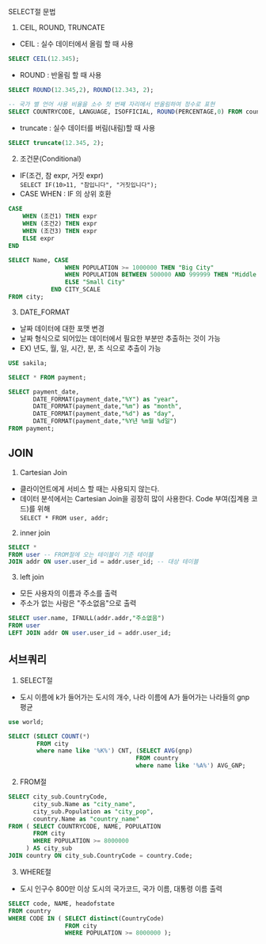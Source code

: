 SELECT절 문법

1. CEIL, ROUND, TRUNCATE

- CEIL : 실수 데이터에서 올림 할 때 사용

```sql
SELECT CEIL(12.345);
```

- ROUND : 반올림 할 때 사용

```sql
SELECT ROUND(12.345,2), ROUND(12.343, 2);

-- 국가 별 언어 사용 비율을 소수 첫 번째 자리에서 반올림하여 정수로 표현
SELECT COUNTRYCODE, LANGUAGE, ISOFFICIAL, ROUND(PERCENTAGE,0) FROM countrylanguage;
```

- truncate : 실수 데이터를 버림(내림)할 때 사용

```sql
SELECT truncate(12.345, 2);
```

2. 조건문(Conditional)

- IF(조건, 참 expr, 거짓 expr)  
  `SELECT IF(10>11, "참입니다", "거짓입니다");`
- CASE WHEN : IF 의 상위 호환

```sql
CASE
	WHEN (조건1) THEN expr
	WHEN (조건2) THEN expr
	WHEN (조건3) THEN expr
    ELSE expr
END
```

```sql
SELECT Name, CASE
				WHEN POPULATION >= 1000000 THEN "Big City"
				WHEN POPULATION BETWEEN 500000 AND 999999 THEN "Middle City"
				ELSE "Small City"
            END CITY_SCALE
FROM city;
```

3. DATE_FORMAT

- 날짜 데이터에 대한 포맷 변경
- 날짜 형식으로 되어있는 데이터에서 필요한 부분만 추출하는 것이 가능
- EX) 년도, 월, 일, 시간, 분, 초 식으로 추출이 가능

```sql
USE sakila;

SELECT * FROM payment;

SELECT payment_date,
	   DATE_FORMAT(payment_date,"%Y") as "year",
       DATE_FORMAT(payment_date,"%m") as "month",
       DATE_FORMAT(payment_date,"%d") as "day",
       DATE_FORMAT(payment_date,"%Y년 %m월 %d일")
FROM payment;
```

## JOIN

1.  Cartesian Join

- 클라이언트에게 서비스 할 때는 사용되지 않는다.
- 데이터 분석에서는 Cartesian Join을 굉장히 많이 사용한다. Code 부여(집계용 코드)를 위해  
  `SELECT * FROM user, addr;`

2. inner join

```sql
SELECT *
FROM user -- FROM절에 오는 테이블이 기준 테이블
JOIN addr ON user.user_id = addr.user_id; -- 대상 테이블
```

3. left join

- 모든 사용자의 이름과 주소를 출력
- 주소가 없는 사람은 "주소없음"으로 출력

```sql
SELECT user.name, IFNULL(addr.addr,"주소없음")
FROM user
LEFT JOIN addr ON user.user_id = addr.user_id;
```

## 서브쿼리

1. SELECT절

- 도시 이름에 k가 들어가는 도시의 개수, 나라 이름에 A가 들어가는 나라들의 gnp 평균

```sql
use world;

SELECT (SELECT COUNT(*)
		FROM city
		where name like '%K%') CNT, (SELECT AVG(gnp)
									FROM country
									where name like '%A%') AVG_GNP;
```

2. FROM절

```sql
SELECT city_sub.CountryCode,
	   city_sub.Name as "city_name",
       city_sub.Population as "city_pop",
       country.Name as "country_name"
FROM ( SELECT COUNTRYCODE, NAME, POPULATION
	   FROM city
       WHERE POPULATION >= 8000000
	 ) AS city_sub
JOIN country ON city_sub.CountryCode = country.Code;
```

3. WHERE절

- 도시 인구수 800만 이상 도시의 국가코드, 국가 이름, 대통령 이름 출력

```sql
SELECT code, NAME, headofstate
FROM country
WHERE CODE IN ( SELECT distinct(CountryCode)
				FROM city
				WHERE POPULATION >= 8000000 );
```
